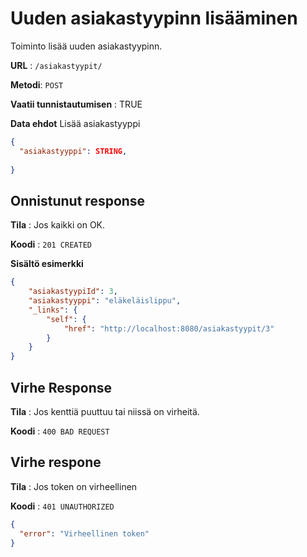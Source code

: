 # Uuden asiakastyypinn lisääminen

Toiminto lisää uuden asiakastyypinn.

**URL** : `/asiakastyypit/`

**Metodi**: `POST`

**Vaatii tunnistautumisen** : TRUE

**Data ehdot**
Lisää asiakastyyppi
```json
{
  "asiakastyyppi": STRING,
  
}
```


## Onnistunut response

**Tila** : Jos kaikki on OK.

**Koodi** : `201 CREATED`

**Sisältö esimerkki**
```json
{
    "asiakastyypiId": 3,
    "asiakastyyppi": "eläkeläislippu",
    "_links": {
        "self": {
            "href": "http://localhost:8080/asiakastyypit/3"
        }
    }
}
```

## Virhe Response


**Tila** : Jos kenttiä puuttuu tai niissä on virheitä.

**Koodi** : `400 BAD REQUEST`

## Virhe respone

**Tila** : Jos token on virheellinen

**Koodi** : `401 UNAUTHORIZED`

```json
{
  "error": "Virheellinen token"
}
```
